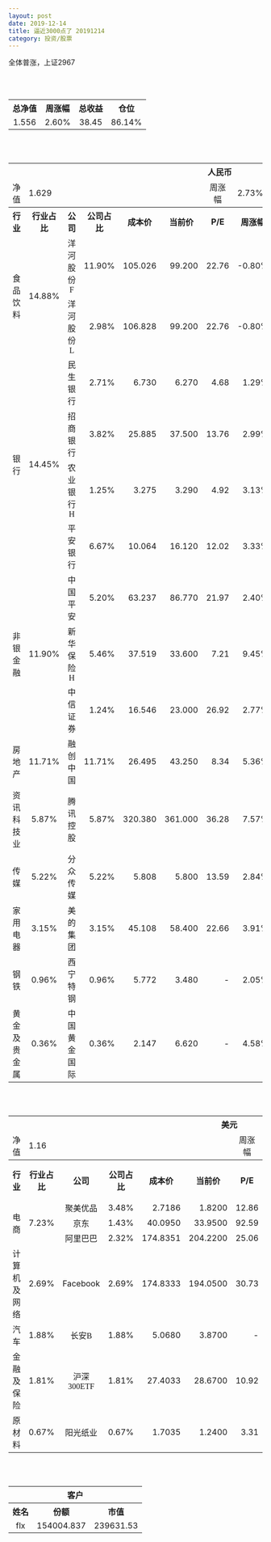 ```yaml
---
layout: post
date: 2019-12-14
title: 逼近3000点了 20191214
category: 投资/股票
---
```


全体普涨，上证2967

<br/>
<br/>

<table cellspacing="0" border="0">
	<tr>
		<th height="21" align="center"><font face="Noto Sans CJK SC Regular">总净值</font></th>
		<th align="center"><font face="Noto Sans CJK SC Regular">周涨幅</font></th>
		<th align="center"><font face="Noto Sans CJK SC Regular">总收益</font></th>
		<th align="center"><font face="Noto Sans CJK SC Regular">仓位</font></th>
	</tr>
	<tr>
		<td height="17" align="center" sdval="1.556" sdnum="1033;0;0.000">1.556</td>
		<td align="center" sdval="0.026" sdnum="1033;0;0.00%">2.60%</td>
		<td align="center" sdval="38.45" sdnum="1033;0;0.00">38.45</td>
		<td align="center" sdval="0.8614" sdnum="1033;0;0.00%">86.14%</td>
	</tr>
</table>
<br />
<br />
<table>
	<tr>
		<th colspan="12"  height="21" align="center" valign="middle"><font face="Noto Sans CJK SC Regular">人民币</font></th>
		</tr>
	<tr>
		<td height="17" align="center"><font face="Noto Sans CJK SC Regular">净值</font></td>
		<td colspan="5"  align="left" valign="middle" sdval="1.629" sdnum="1033;">1.629</td>
		<td align="center"><font face="Noto Sans CJK SC Regular">周涨幅</font></td>
		<td colspan="5"  align="left" valign="middle" sdval="0.0273" sdnum="1033;0;0.00%">2.73%</td>
		</tr>
	<tr>
		<th height="21" align="center" valign="middle"><font face="Noto Sans CJK SC Regular">行业</font></th>
		<th align="center" valign="middle"><font face="Noto Sans CJK SC Regular">行业占比</font></th>
		<th align="center"><font face="Noto Sans CJK SC Regular">公司</font></th>
		<th align="center"><font face="Noto Sans CJK SC Regular">公司占比</font></th>
		<th align="center"><font face="Noto Sans CJK SC Regular">成本价</font></th>
		<th align="center"><font face="Noto Sans CJK SC Regular">当前价</font></th>
		<th align="center">P/E</th>
		<th align="center"><font face="Noto Sans CJK SC Regular">周涨幅</font></th>
		<th align="center"><font face="Noto Sans CJK SC Regular">总涨幅</font></th>
		<th align="left"><font face="Noto Sans CJK SC Regular">下一阶梯</font></th>
		<th align="left"><font face="Noto Sans CJK SC Regular">浮动止损价</font></th>
		<th align="center"><font face="Noto Sans CJK SC Regular">止损价</font></th>
	</tr>
	<tr>
		<td rowspan="2"  height="42" align="center" valign="middle"><font face="Noto Sans CJK SC Regular">食品饮料</font></td>
		<td rowspan="2"  align="center" valign="middle" sdval="0.1488" sdnum="1033;0;0.00%">14.88%</td>
		<td align="center"><font face="Noto Sans CJK SC Regular">洋河股份F</font></td>
		<td align="right" sdval="0.119" sdnum="1033;0;0.00%">11.90%</td>
		<td align="right" sdval="105.026" sdnum="1033;0;0.000">105.026</td>
		<td align="right" sdval="99.2" sdnum="1033;0;0.000">99.200</td>
		<td align="right" sdval="22.76" sdnum="1033;0;0.00">22.76</td>
		<td align="right" sdval="-0.008" sdnum="1033;0;0.00%">-0.80%</td>
		<td align="right" bgcolor="#CCFFCC" sdval="-0.0568719783672614" sdnum="1033;0;0.00%"><font color="#006600">-5.69%</font></td>
		<td align="right" sdval="131.2825" sdnum="1033;0;0.000">131.283</td>
		<td align="right" sdval="0" sdnum="1033;0;0.000">0.000</td>
		<td align="right" sdval="0" sdnum="1033;0;0.000">0.000</td>
	</tr>
	<tr>
		<td align="center"><font face="Noto Sans CJK SC Regular">洋河股份L</font></td>
		<td align="right" sdval="0.0298" sdnum="1033;0;0.00%">2.98%</td>
		<td align="right" sdval="106.828" sdnum="1033;0;0.000">106.828</td>
		<td align="right" sdval="99.2" sdnum="1033;0;0.000">99.200</td>
		<td align="right" sdval="22.76" sdnum="1033;0;0.00">22.76</td>
		<td align="right" sdval="-0.008" sdnum="1033;0;0.00%">-0.80%</td>
		<td align="right" bgcolor="#CCFFCC" sdval="-0.0728045006927024" sdnum="1033;0;0.00%"><font color="#006600">-7.28%</font></td>
		<td align="right" sdval="133.535" sdnum="1033;0;0.000">133.535</td>
		<td align="right" sdval="0" sdnum="1033;0;0.000">0.000</td>
		<td align="right" sdval="0" sdnum="1033;0;0.000">0.000</td>
	</tr>
	<tr>
		<td rowspan="4"  height="72" align="center" valign="middle"><font face="Noto Sans CJK SC Regular">银行</font></td>
		<td rowspan="4"  align="center" valign="middle" sdval="0.1445" sdnum="1033;0;0.00%">14.45%</td>
		<td align="center"><font face="Noto Sans CJK SC Regular">民生银行</font></td>
		<td align="right" sdval="0.0271" sdnum="1033;0;0.00%">2.71%</td>
		<td align="right" sdval="6.73" sdnum="1033;0;0.000">6.730</td>
		<td align="right" sdval="6.27" sdnum="1033;0;0.000">6.270</td>
		<td align="right" sdval="4.68" sdnum="1033;0;0.00">4.68</td>
		<td align="right" sdval="0.0129" sdnum="1033;0;0.00%">1.29%</td>
		<td align="right" bgcolor="#CCFFCC" sdval="-0.0697506686478456" sdnum="1033;0;0.00%"><font color="#006600">-6.98%</font></td>
		<td align="right" sdval="8.4125" sdnum="1033;0;0.000">8.413</td>
		<td align="right" sdval="0" sdnum="1033;0;0.000">0.000</td>
		<td align="right" sdval="0" sdnum="1033;0;0.000">0.000</td>
	</tr>
	<tr>
		<td align="center"><font face="Noto Sans CJK SC Regular">招商银行</font></td>
		<td align="right" sdval="0.0382" sdnum="1033;0;0.00%">3.82%</td>
		<td align="right" sdval="25.885" sdnum="1033;0;0.000">25.885</td>
		<td align="right" sdval="37.5" sdnum="1033;0;0.000">37.500</td>
		<td align="right" sdval="13.76" sdnum="1033;0;0.00">13.76</td>
		<td align="right" sdval="0.0299" sdnum="1033;0;0.00%">2.99%</td>
		<td align="right" bgcolor="#FFCCCC" sdval="0.447315472281244" sdnum="1033;0;0.00%"><font color="#CC0000">44.73%</font></td>
		<td align="right" bgcolor="#CCFFCC" sdval="40.4453125" sdnum="1033;0;0.000"><font color="#006600">40.445</font></td>
		<td align="right" bgcolor="#FFCCCC" sdval="29.76775" sdnum="1033;0;0.000"><font color="#CC0000">29.768</font></td>
		<td align="right" bgcolor="#FFCCCC" sdval="29.768" sdnum="1033;0;0.000"><font color="#CC0000">29.768</font></td>
	</tr>
	<tr>
		<td align="center"><font face="Noto Sans CJK SC Regular">农业银行H</font></td>
		<td align="right" sdval="0.0125" sdnum="1033;0;0.00%">1.25%</td>
		<td align="right" sdval="3.275" sdnum="1033;0;0.000">3.275</td>
		<td align="right" sdval="3.29" sdnum="1033;0;0.000">3.290</td>
		<td align="right" sdval="4.92" sdnum="1033;0;0.00">4.92</td>
		<td align="right" sdval="0.0313" sdnum="1033;0;0.00%">3.13%</td>
		<td align="right" bgcolor="#FFCCCC" sdval="0.00318015267175564" sdnum="1033;0;0.00%"><font color="#CC0000">0.32%</font></td>
		<td align="right" sdval="4.09375" sdnum="1033;0;0.000">4.094</td>
		<td align="right" sdval="0" sdnum="1033;0;0.000">0.000</td>
		<td align="right" sdval="0" sdnum="1033;0;0.000">0.000</td>
	</tr>
	<tr>
		<td align="center"><font face="Noto Sans CJK SC Regular">平安银行</font></td>
		<td align="right" sdval="0.0667" sdnum="1033;0;0.00%">6.67%</td>
		<td align="right" sdval="10.064" sdnum="1033;0;0.000">10.064</td>
		<td align="right" sdval="16.12" sdnum="1033;0;0.000">16.120</td>
		<td align="right" sdval="12.02" sdnum="1033;0;0.00">12.02</td>
		<td align="right" sdval="0.0333" sdnum="1033;0;0.00%">3.33%</td>
		<td align="right" bgcolor="#FFCCCC" sdval="0.600348807631161" sdnum="1033;0;0.00%"><font color="#CC0000">60.03%</font></td>
		<td align="right" bgcolor="#CCFFCC" sdval="19.65625" sdnum="1033;0;0.000"><font color="#006600">19.656</font></td>
		<td align="right" bgcolor="#FFCCCC" sdval="14.467" sdnum="1033;0;0.000"><font color="#CC0000">14.467</font></td>
		<td align="right" bgcolor="#FFCCCC" sdval="14.467" sdnum="1033;0;0.000"><font color="#CC0000">14.467</font></td>
	</tr>
	<tr>
		<td rowspan="3"  height="52" align="center" valign="middle"><font face="Noto Sans CJK SC Regular">非银金融</font></td>
		<td rowspan="3"  align="center" valign="middle" sdval="0.119" sdnum="1033;0;0.00%">11.90%</td>
		<td align="center"><font face="Noto Sans CJK SC Regular">中国平安</font></td>
		<td align="right" sdval="0.052" sdnum="1033;0;0.00%">5.20%</td>
		<td align="right" sdval="63.237" sdnum="1033;0;0.000">63.237</td>
		<td align="right" sdval="86.77" sdnum="1033;0;0.000">86.770</td>
		<td align="right" sdval="21.97" sdnum="1033;0;0.00">21.97</td>
		<td align="right" sdval="0.024" sdnum="1033;0;0.00%">2.40%</td>
		<td align="right" bgcolor="#FFCCCC" sdval="0.370739728323608" sdnum="1033;0;0.00%"><font color="#CC0000">37.07%</font></td>
		<td align="right" bgcolor="#CCFFCC" sdval="98.8078125" sdnum="1033;0;0.000"><font color="#006600">98.808</font></td>
		<td align="right" bgcolor="#FFCCCC" sdval="72.72255" sdnum="1033;0;0.000"><font color="#CC0000">72.723</font></td>
		<td align="right" bgcolor="#FFCCCC" sdval="72.723" sdnum="1033;0;0.000"><font color="#CC0000">72.723</font></td>
	</tr>
	<tr>
		<td align="center"><font face="Noto Sans CJK SC Regular">新华保险H</font></td>
		<td align="right" sdval="0.0546" sdnum="1033;0;0.00%">5.46%</td>
		<td align="right" sdval="37.519" sdnum="1033;0;0.000">37.519</td>
		<td align="right" sdval="33.6" sdnum="1033;0;0.000">33.600</td>
		<td align="right" sdval="7.21" sdnum="1033;0;0.00">7.21</td>
		<td align="right" sdval="0.0945" sdnum="1033;0;0.00%">9.45%</td>
		<td align="right" bgcolor="#CCFFCC" sdval="-0.105853743436659" sdnum="1033;0;0.00%"><font color="#006600">-10.59%</font></td>
		<td align="right" sdval="46.89875" sdnum="1033;0;0.000">46.899</td>
		<td align="right" sdval="0" sdnum="1033;0;0.000">0.000</td>
		<td align="right" sdval="0" sdnum="1033;0;0.000">0.000</td>
	</tr>
	<tr>
		<td align="center"><font face="Noto Sans CJK SC Regular">中信证券</font></td>
		<td align="right" sdval="0.0124" sdnum="1033;0;0.00%">1.24%</td>
		<td align="right" sdval="16.546" sdnum="1033;0;0.000">16.546</td>
		<td align="right" sdval="23" sdnum="1033;0;0.000">23.000</td>
		<td align="right" sdval="26.92" sdnum="1033;0;0.00">26.92</td>
		<td align="right" sdval="0.0277" sdnum="1033;0;0.00%">2.77%</td>
		<td align="right" bgcolor="#FFCCCC" sdval="0.388664063822072" sdnum="1033;0;0.00%"><font color="#CC0000">38.87%</font></td>
		<td align="right" bgcolor="#CCFFCC" sdval="25.853125" sdnum="1033;0;0.000"><font color="#006600">25.853</font></td>
		<td align="right" bgcolor="#FFCCCC" sdval="19.0279" sdnum="1033;0;0.000"><font color="#CC0000">19.028</font></td>
		<td align="right" bgcolor="#FFCCCC" sdval="19.028" sdnum="1033;0;0.000"><font color="#CC0000">19.028</font></td>
	</tr>
	<tr>
		<td height="17" align="center" valign="middle"><font face="Noto Sans CJK SC Regular">房地产</font></td>
		<td align="center" valign="middle" sdval="0.1171" sdnum="1033;0;0.00%">11.71%</td>
		<td align="center"><font face="Noto Sans CJK SC Regular">融创中国</font></td>
		<td align="right" sdval="0.1171" sdnum="1033;0;0.00%">11.71%</td>
		<td align="right" sdval="26.495" sdnum="1033;0;0.000">26.495</td>
		<td align="right" sdval="43.25" sdnum="1033;0;0.000">43.250</td>
		<td align="right" sdval="8.34" sdnum="1033;0;0.00">8.34</td>
		<td align="right" sdval="0.0536" sdnum="1033;0;0.00%">5.36%</td>
		<td align="right" bgcolor="#FFCCCC" sdval="0.630983468578977" sdnum="1033;0;0.00%"><font color="#CC0000">63.10%</font></td>
		<td align="right" bgcolor="#CCFFCC" sdval="51.748046875" sdnum="1033;0;0.000"><font color="#006600">51.748</font></td>
		<td align="right" bgcolor="#FFCCCC" sdval="38.0865625" sdnum="1033;0;0.000"><font color="#CC0000">38.087</font></td>
		<td align="right" bgcolor="#FFCCCC" sdval="38.087" sdnum="1033;0;0.000"><font color="#CC0000">38.087</font></td>
	</tr>
	<tr>
		<td height="17" align="center" valign="middle"><font face="Noto Sans CJK SC Regular">资讯科技业</font></td>
		<td align="center" valign="middle" sdval="0.0587" sdnum="1033;0;0.00%">5.87%</td>
		<td align="center"><font face="Noto Sans CJK SC Regular">腾讯控股</font></td>
		<td align="right" sdval="0.0587" sdnum="1033;0;0.00%">5.87%</td>
		<td align="right" sdval="320.38" sdnum="1033;0;0.000">320.380</td>
		<td align="right" sdval="361" sdnum="1033;0;0.000">361.000</td>
		<td align="right" sdval="36.28" sdnum="1033;0;0.00">36.28</td>
		<td align="right" sdval="0.0757" sdnum="1033;0;0.00%">7.57%</td>
		<td align="right" bgcolor="#FFCCCC" sdval="0.125386940508146" sdnum="1033;0;0.00%"><font color="#CC0000">12.54%</font></td>
		<td align="right" sdval="400.475" sdnum="1033;0;0.000">400.475</td>
		<td align="right" sdval="0" sdnum="1033;0;0.000">0.000</td>
		<td align="right" sdval="0" sdnum="1033;0;0.000">0.000</td>
	</tr>
	<tr>
		<td height="17" align="center" valign="middle"><font face="Noto Sans CJK SC Regular">传媒</font></td>
		<td align="center" valign="middle" sdval="0.0522" sdnum="1033;0;0.00%">5.22%</td>
		<td align="center"><font face="Noto Sans CJK SC Regular">分众传媒</font></td>
		<td align="right" sdval="0.0522" sdnum="1033;0;0.00%">5.22%</td>
		<td align="right" sdval="5.808" sdnum="1033;0;0.000">5.808</td>
		<td align="right" sdval="5.8" sdnum="1033;0;0.000">5.800</td>
		<td align="right" sdval="13.59" sdnum="1033;0;0.00">13.59</td>
		<td align="right" sdval="0.0284" sdnum="1033;0;0.00%">2.84%</td>
		<td align="right" bgcolor="#CCFFCC" sdval="-0.00277741046831959" sdnum="1033;0;0.00%"><font color="#006600">-0.28%</font></td>
		<td align="right" sdval="7.26" sdnum="1033;0;0.000">7.260</td>
		<td align="right" sdval="0" sdnum="1033;0;0.000">0.000</td>
		<td align="right" sdval="0" sdnum="1033;0;0.000">0.000</td>
	</tr>
	<tr>
		<td height="17" align="center" valign="middle"><font face="Noto Sans CJK SC Regular">家用电器</font></td>
		<td align="center" valign="middle" sdval="0.0315" sdnum="1033;0;0.00%">3.15%</td>
		<td align="center"><font face="Noto Sans CJK SC Regular">美的集团</font></td>
		<td align="right" sdval="0.0315" sdnum="1033;0;0.00%">3.15%</td>
		<td align="right" sdval="45.108" sdnum="1033;0;0.000">45.108</td>
		<td align="right" sdval="58.4" sdnum="1033;0;0.000">58.400</td>
		<td align="right" sdval="22.66" sdnum="1033;0;0.00">22.66</td>
		<td align="right" sdval="0.0391" sdnum="1033;0;0.00%">3.91%</td>
		<td align="right" bgcolor="#FFCCCC" sdval="0.293270568413585" sdnum="1033;0;0.00%"><font color="#CC0000">29.33%</font></td>
		<td align="right" bgcolor="#CCFFCC" sdval="70.48125" sdnum="1033;0;0.000"><font color="#006600">70.481</font></td>
		<td align="right" bgcolor="#FFCCCC" sdval="51.8742" sdnum="1033;0;0.000"><font color="#CC0000">51.874</font></td>
		<td align="right" bgcolor="#FFCCCC" sdval="51.874" sdnum="1033;0;0.000"><font color="#CC0000">51.874</font></td>
	</tr>
	<tr>
		<td height="17" align="center"><font face="Noto Sans CJK SC Regular">钢铁</font></td>
		<td align="center" valign="middle" sdval="0.0096" sdnum="1033;0;0.00%">0.96%</td>
		<td align="center"><font face="Noto Sans CJK SC Regular">西宁特钢</font></td>
		<td align="right" sdval="0.0096" sdnum="1033;0;0.00%">0.96%</td>
		<td align="right" sdval="5.772" sdnum="1033;0;0.000">5.772</td>
		<td align="right" sdval="3.48" sdnum="1033;0;0.000">3.480</td>
		<td align="right" sdnum="1033;0;0.00">-</td>
		<td align="right" sdval="0.0205" sdnum="1033;0;0.00%">2.05%</td>
		<td align="right" bgcolor="#CCFFCC" sdval="-0.398489397089397" sdnum="1033;0;0.00%"><font color="#006600">-39.85%</font></td>
		<td align="right" sdval="7.215" sdnum="1033;0;0.000">7.215</td>
		<td align="right" sdval="0" sdnum="1033;0;0.000">0.000</td>
		<td align="right" sdval="0" sdnum="1033;0;0.000">0.000</td>
	</tr>
	<tr>
		<td height="17" align="center"><font face="Noto Sans CJK SC Regular">黄金及贵金属</font></td>
		<td align="center" valign="middle" sdval="0.0036" sdnum="1033;0;0.00%">0.36%</td>
		<td align="center"><font face="Noto Sans CJK SC Regular">中国黄金国际</font></td>
		<td align="right" sdval="0.0036" sdnum="1033;0;0.00%">0.36%</td>
		<td align="right" sdval="2.147" sdnum="1033;0;0.000">2.147</td>
		<td align="right" sdval="6.62" sdnum="1033;0;0.000">6.620</td>
		<td align="right" sdnum="1033;0;0.00">-</td>
		<td align="right" sdval="0.0458" sdnum="1033;0;0.00%">4.58%</td>
		<td align="right" bgcolor="#FFCCCC" sdval="2.08197214718211" sdnum="1033;0;0.00%"><font color="#CC0000">208.20%</font></td>
		<td align="right" bgcolor="#CCFFCC" sdval="8.19015502929688" sdnum="1033;0;0.000"><font color="#006600">8.190</font></td>
		<td align="right" bgcolor="#FFCCCC" sdval="6.0279541015625" sdnum="1033;0;0.000"><font color="#CC0000">6.028</font></td>
		<td align="right" sdval="0" sdnum="1033;0;0.000">0.000</td>
	</tr>
</table>
<br />
<br />
<table>
	<tr>
		<th colspan="12"  height="21" align="center" valign="middle"><font face="Noto Sans CJK SC Regular">美元</font></th>
		</tr>
	<tr>
		<td height="17" align="center"><font face="Noto Sans CJK SC Regular">净值</font></td>
		<td colspan="5"  align="left" valign="middle" sdval="1.16" sdnum="1033;">1.16</td>
		<td align="center"><font face="Noto Sans CJK SC Regular">周涨幅</font></td>
		<td colspan="5"  align="left" valign="middle" sdval="0.0192" sdnum="1033;0;0.00%">1.92%</td>
		</tr>
	<tr>
		<th height="22" align="center" valign="middle"><font face="Noto Sans CJK SC Regular">行业</font></th>
		<th align="center" valign="middle"><font face="Noto Sans CJK SC Regular">行业占比</font></th>
		<th align="center"><font face="Noto Sans CJK SC Regular">公司</font></th>
		<th align="center"><font face="Noto Sans CJK SC Regular">公司占比</font></th>
		<th align="center"><font face="Noto Sans CJK SC Regular">成本价</font></th>
		<th align="center"><font face="Noto Sans CJK SC Regular">当前价</font></th>
		<th align="center">P/E</th>
		<th align="center"><font face="Noto Sans CJK SC Regular">周涨幅</font></th>
		<th align="center"><font face="Noto Sans CJK SC Regular">总涨幅</font></th>
		<th align="left"><font face="Noto Sans CJK SC Regular">下一阶梯</font></th>
		<th align="left"><font face="Noto Sans CJK SC Regular">浮动止损价</font></th>
		<th align="center"><font face="Noto Sans CJK SC Regular">止损价</font></th>
	</tr>
	<tr>
		<td rowspan="3"  height="51" align="center" valign="middle"><font face="Noto Sans CJK SC Regular">电商</font></td>
		<td rowspan="3"  align="center" valign="middle" sdval="0.0723" sdnum="1033;0;0.00%">7.23%</td>
		<td align="center" sdnum="1033;0;0.00%"><font face="Noto Sans CJK SC Regular">聚美优品</font></td>
		<td align="right" sdval="0.0348" sdnum="1033;0;0.00%">3.48%</td>
		<td align="right" sdval="2.7186" sdnum="1033;0;0.0000">2.7186</td>
		<td align="right" sdval="1.82" sdnum="1033;0;0.0000">1.8200</td>
		<td align="right" sdval="12.86" sdnum="1033;0;0.00">12.86</td>
		<td align="right" sdval="0.0225" sdnum="1033;0;0.00%">2.25%</td>
		<td align="right" bgcolor="#CCFFCC" sdval="-0.331937776796881" sdnum="1033;0;0.00%"><font color="#006600">-33.19%</font></td>
		<td align="right" sdval="3.39825" sdnum="1033;0;0.000">3.398</td>
		<td align="right" sdval="0" sdnum="1033;0;0.000">0.000</td>
		<td align="right" sdval="0" sdnum="1033;0;0.000">0.000</td>
	</tr>
	<tr>
		<td align="center" sdnum="1033;0;0.00%"><font face="Noto Sans CJK SC Regular">京东</font></td>
		<td align="right" sdval="0.0143" sdnum="1033;0;0.00%">1.43%</td>
		<td align="right" sdval="40.095" sdnum="1033;0;0.0000">40.0950</td>
		<td align="right" sdval="33.95" sdnum="1033;0;0.0000">33.9500</td>
		<td align="right" sdval="92.59" sdnum="1033;0;0.00">92.59</td>
		<td align="right" sdval="0.0325" sdnum="1033;0;0.00%">3.25%</td>
		<td align="right" bgcolor="#CCFFCC" sdval="-0.154661005112857" sdnum="1033;0;0.00%"><font color="#006600">-15.47%</font></td>
		<td align="right" sdval="50.11875" sdnum="1033;0;0.000">50.119</td>
		<td align="right" sdval="0" sdnum="1033;0;0.000">0.000</td>
		<td align="right" sdval="0" sdnum="1033;0;0.000">0.000</td>
	</tr>
	<tr>
		<td align="center" sdnum="1033;0;0.00%"><font face="Noto Sans CJK SC Regular">阿里巴巴</font></td>
		<td align="right" sdval="0.0232" sdnum="1033;0;0.00%">2.32%</td>
		<td align="right" sdval="174.8351" sdnum="1033;0;0.0000">174.8351</td>
		<td align="right" sdval="204.22" sdnum="1033;0;0.0000">204.2200</td>
		<td align="right" sdval="25.06" sdnum="1033;0;0.00">25.06</td>
		<td align="right" sdval="0.015" sdnum="1033;0;0.00%">1.50%</td>
		<td align="right" bgcolor="#FFCCCC" sdval="0.166672086211521" sdnum="1033;0;0.00%"><font color="#CC0000">16.67%</font></td>
		<td align="right" sdval="218.543875" sdnum="1033;0;0.000">218.544</td>
		<td align="right" sdval="0" sdnum="1033;0;0.000">0.000</td>
		<td align="right" sdval="0" sdnum="1033;0;0.000">0.000</td>
	</tr>
	<tr>
		<td height="17" align="center"><font face="Noto Sans CJK SC Regular">计算机及网络</font></td>
		<td align="center" sdval="0.0269" sdnum="1033;0;0.00%">2.69%</td>
		<td align="center" sdnum="1033;0;0.00%">Facebook</td>
		<td align="right" sdval="0.0269" sdnum="1033;0;0.00%">2.69%</td>
		<td align="right" sdval="174.8333" sdnum="1033;0;0.0000">174.8333</td>
		<td align="right" sdval="194.05" sdnum="1033;0;0.0000">194.0500</td>
		<td align="right" sdval="30.73" sdnum="1033;0;0.00">30.73</td>
		<td align="right" sdval="-0.0345" sdnum="1033;0;0.00%">-3.45%</td>
		<td align="right" bgcolor="#FFCCCC" sdval="0.10851441561762" sdnum="1033;0;0.00%"><font color="#CC0000">10.85%</font></td>
		<td align="right" sdval="218.541625" sdnum="1033;0;0.000">218.542</td>
		<td align="right" sdval="0" sdnum="1033;0;0.000">0.000</td>
		<td align="right" sdval="0" sdnum="1033;0;0.000">0.000</td>
	</tr>
	<tr>
		<td height="22" align="center" valign="middle"><font face="Noto Sans CJK SC Regular">汽车</font></td>
		<td align="center" sdval="0.0188" sdnum="1033;0;0.00%">1.88%</td>
		<td align="center" sdnum="1033;0;0.00%"><font face="Noto Sans CJK SC Regular">长安B</font></td>
		<td align="right" sdval="0.0188" sdnum="1033;0;0.00%">1.88%</td>
		<td align="right" sdval="5.068" sdnum="1033;0;0.0000">5.0680</td>
		<td align="right" sdval="3.87" sdnum="1033;0;0.0000">3.8700</td>
		<td align="right" sdnum="1033;0;0.00">-</td>
		<td align="right" sdval="0.0871" sdnum="1033;0;0.00%">8.71%</td>
		<td align="right" bgcolor="#CCFFCC" sdval="-0.237785161799526" sdnum="1033;0;0.00%"><font color="#006600">-23.78%</font></td>
		<td align="right" sdval="6.335" sdnum="1033;0;0.000">6.335</td>
		<td align="right" sdval="0" sdnum="1033;0;0.000">0.000</td>
		<td align="right" sdval="0" sdnum="1033;0;0.000">0.000</td>
	</tr>
	<tr>
		<td height="21" align="center"><font face="Noto Sans CJK SC Regular"> 金融及保险</font></td>
		<td align="center" sdval="0.0181" sdnum="1033;0;0.00%">1.81%</td>
		<td align="center" sdnum="1033;0;0.00%"><font face="Noto Sans CJK SC Regular">沪深300ETF</font></td>
		<td align="right" sdval="0.0181" sdnum="1033;0;0.00%">1.81%</td>
		<td align="right" sdval="27.4033" sdnum="1033;0;0.0000">27.4033</td>
		<td align="right" sdval="28.67" sdnum="1033;0;0.0000">28.6700</td>
		<td align="right" sdval="10.92" sdnum="1033;0;0.00">10.92</td>
		<td align="right" sdval="0.0174" sdnum="1033;0;0.00%">1.74%</td>
		<td align="right" bgcolor="#FFCCCC" sdval="0.0448243598398732" sdnum="1033;0;0.00%"><font color="#CC0000">4.48%</font></td>
		<td align="right" sdval="34.254125" sdnum="1033;0;0.000">34.254</td>
		<td align="right" sdval="0" sdnum="1033;0;0.000">0.000</td>
		<td align="right" sdval="0" sdnum="1033;0;0.000">0.000</td>
	</tr>
	<tr>
		<td height="17" align="center"><font face="Noto Sans CJK SC Regular">原材料</font></td>
		<td align="center" sdval="0.0067" sdnum="1033;0;0.00%">0.67%</td>
		<td align="center" sdnum="1033;0;0.00%"><font face="Noto Sans CJK SC Regular">阳光纸业</font></td>
		<td align="right" sdval="0.0067" sdnum="1033;0;0.00%">0.67%</td>
		<td align="right" sdval="1.7035" sdnum="1033;0;0.0000">1.7035</td>
		<td align="right" sdval="1.24" sdnum="1033;0;0.0000">1.2400</td>
		<td align="right" sdval="3.31" sdnum="1033;0;0.00">3.31</td>
		<td align="right" sdval="0.042" sdnum="1033;0;0.00%">4.20%</td>
		<td align="right" bgcolor="#CCFFCC" sdval="-0.273486879953038" sdnum="1033;0;0.00%"><font color="#006600">-27.35%</font></td>
		<td align="right" sdval="2.129375" sdnum="1033;0;0.000">2.129</td>
		<td align="right" sdval="0" sdnum="1033;0;0.000">0.000</td>
		<td align="right" sdval="0" sdnum="1033;0;0.000">0.000</td>
	</tr>
</table>
<br />
<br />
<table>
	<tr>
		<th colspan="12"  height="21" align="center" valign="middle"><font face="Noto Sans CJK SC Regular">客户</font></th>
		</tr>
	<tr>
		<th height="22" align="center"><font face="Noto Sans CJK SC Regular">姓名</font></th>
		<th align="center"><font face="Noto Sans CJK SC Regular">份额</font></th>
		<th align="center"><font face="Noto Sans CJK SC Regular">市值</font></th>
	</tr>
	<tr>
		<td height="17" align="center">flx</td>
		<td align="center" sdval="154004.837" sdnum="1033;">154004.837</td>
		<td align="center" sdval="239631.526372" sdnum="1033;0;0.00">239631.53</td>
	</tr>
</table>
